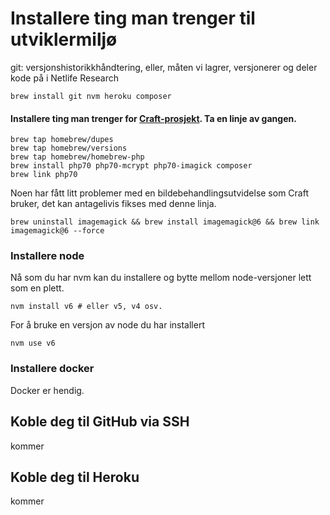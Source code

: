 # Installere ting man trenger til utviklermiljø

git: versjonshistorikkhåndtering, eller, måten vi lagrer, versjonerer og deler kode på i Netlife Research

```
brew install git nvm heroku composer
```

#### Installere ting man trenger for [Craft-prosjekt](https://github.com/netliferesearch/craft-starter#global-dependencies-for-the-starter-pack). Ta en linje av gangen.

```
brew tap homebrew/dupes
brew tap homebrew/versions
brew tap homebrew/homebrew-php
brew install php70 php70-mcrypt php70-imagick composer
brew link php70
```

Noen har fått litt problemer med en bildebehandlingsutvidelse som Craft bruker, det kan antagelivis fikses med denne linja.

```
brew uninstall imagemagick && brew install imagemagick@6 && brew link imagemagick@6 --force
```

### Installere node

Nå som du har nvm kan du installere og bytte mellom node-versjoner lett som en plett.

```
nvm install v6 # eller v5, v4 osv.
```

For å bruke en versjon av node du har installert

```
nvm use v6
```

### Installere docker

Docker er hendig.

## Koble deg til GitHub via SSH

kommer

## Koble deg til Heroku

kommer

